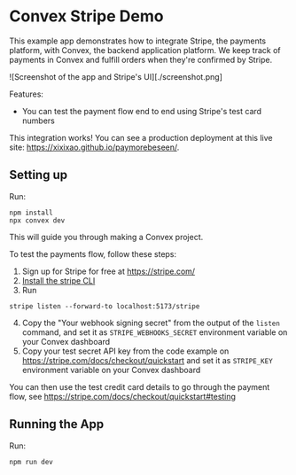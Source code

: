 # Convex Stripe Demo

This example app demonstrates how to integrate Stripe, the payments platform, with Convex, the backend application platform. We keep track of payments in Convex and fulfill orders when they're confirmed by Stripe.

![Screenshot of the app and Stripe's UI][./screenshot.png]

Features:

- You can test the payment flow end to end using Stripe's test card numbers

This integration works! You can see a production deployment at this live site: https://xixixao.github.io/paymorebeseen/.

## Setting up

Run:

```
npm install
npx convex dev
```

This will guide you through making a Convex project.

To test the payments flow, follow these steps:

1. Sign up for Stripe for free at https://stripe.com/
2. [Install the stripe CLI](https://stripe.com/docs/stripe-cli)
3. Run

```
stripe listen --forward-to localhost:5173/stripe
```

4. Copy the "Your webhook signing secret" from the output of the `listen` command, and set it as `STRIPE_WEBHOOKS_SECRET` environment variable on your Convex dashboard
5. Copy your test secret API key from the code example on https://stripe.com/docs/checkout/quickstart and set it as `STRIPE_KEY` environment variable on your Convex dashboard

You can then use the test credit card details to go through the payment flow, see https://stripe.com/docs/checkout/quickstart#testing

## Running the App

Run:

```
npm run dev
```
